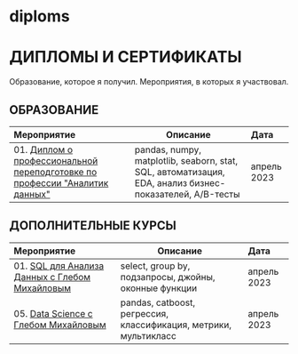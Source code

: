 # diploms
# ДИПЛОМЫ И СЕРТИФИКАТЫ
Образование, которое я получил. Мероприятия, в которых я участвовал.

## ОБРАЗОВАНИЕ
| **Мероприятие** | **Описание** | **Дата** |
| :-------------------- | --------------------- | :--------------------- |
| 01. [Диплом о профессиональной переподготовке по профессии "Аналитик данных"](https://github.com/chistyakovma/diploms/blob/main/education/Chistyakov%20Mikhail_20232ЦПДА00658.pdf) | pandas, numpy, matplotlib, seaborn, stat, SQL, автоматизация, EDA, анализ бизнес-показателей, A/B-тесты | апрель 2023 |

## ДОПОЛНИТЕЛЬНЫЕ КУРСЫ
| **Мероприятие** | **Описание** | **Дата** |
| :-------------------- | --------------------- | :--------------------- |
| 01. [SQL для Анализа Данных с Глебом Михайловым]() | select, group by, подзапросы, джойны, оконные функции | апрель 2023 |
| 05. [Data Science с Глебом Михайловым]() | pandas, catboost, регрессия, классификация, метрики, мультикласс | апрель 2023 |
